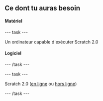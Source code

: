 ## Ce dont tu auras besoin

#### Matériel

\--- task \---

Un ordinateur capable d'exécuter Scratch 2.0

#### Logiciel

\--- /task \---

\--- task \---

Scratch 2.0 ([en ligne](https://scratch.mit.edu/projects/editor/) ou [hors ligne](https://scratch.mit.edu/scratch2download/))

\--- /task \---
